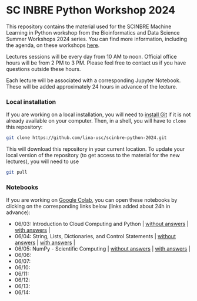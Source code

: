 # SC INBRE Python Workshop 2024

This repository contains the material used for the SCINBRE Machine Learning in Python workshop from the Bioinformatics and Data Science
Summer Workshops 2024 series. You can find more information, including the agenda, on these workshops [here](https://www.scinbre.org/learning/bioinformatics-workshops/2024-summer-workshops).

Lectures sessions will be every day from 10 AM to noon. Official office hours will be from 2 PM to 3 PM. Please feel free to contact us if you have questions outside these hours.

Each lecture will be associated with a corresponding Jupyter Notebook. These will be added approximately 24 hours in advance of the lecture.

### Local installation

If you are working on a local installation, you will need to [install Git](https://git-scm.com/book/en/v2/Getting-Started-Installing-Git) if it is not already available on your computer. Then, in a shell, you will have to `clone` this repository:

```bash
git clone https://github.com/lina-usc/scinbre-python-2024.git
```

This will download this repository in your current location. To update your local version of the repository (to get access to the material for the new lectures), you will need to use

```bash
git pull 
```


### Notebooks

If you are working on [Google Colab](https://colab.research.google.com/), you can open these notebooks by clicking on the corresponding links below (links added about 24h in advance):

- 06/03: Introduction to Cloud Computing and Python | [without answers](https://colab.research.google.com/github/lina-usc/scinbre-python-2024/blob/main/0603_into_cloud_computing_and_python/day1_kuba_without_answers.ipynb) | [with answers](https://colab.research.google.com/github/lina-usc/scinbre-python-2024/blob/main/0603_into_cloud_computing_and_python/day1_kuba_with_answers.ipynb) | 
- 06/04: String, Lists, Dictionaries, and Control Statements | [without answers](https://colab.research.google.com/github/lina-usc/scinbre-python-2024/blob/main/0604_control_statements_interators_arrays/day2_diksha_without_answers.ipynb) | [with answers](https://colab.research.google.com/github/lina-usc/scinbre-python-2024/blob/main/0604_control_statements_interators_arrays/day2_diksha_with_answers.ipynb) |
- 06/05: NumPy - Scientific Computing | [without answers](https://colab.research.google.com/github/lina-usc/scinbre-python-2024/blob/main/0605_numpy/day3_deepa_without_answers.ipynb) | [with answers](https://colab.research.google.com/github/lina-usc/scinbre-python-2024/blob/main/0605_numpy/day3_deepa_with_answers.ipynb) |
- 06/06:
- 06/07:
- 06/10:
- 06/11:
- 06/12:
- 06/13:
- 06/14:
